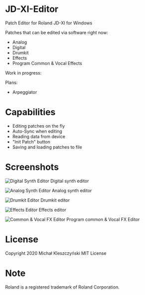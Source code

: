 # JD-XI-Editor
Patch Editor for Roland JD-XI for Windows

Patches that can be edited via software right now:
- Analog
- Digital
- Drumkit
- Effects
- Program Common & Vocal Effects

Work in progress:

Plans:
- Arpeggiator

# Capabilities
- Editing patches on the fly
- Auto-Sync when editing 
- Reading data from device
- "Init Patch" button
- Saving and loading patches to file

# Screenshots
![Digital Synth Editor](/screenshots/digital.png?raw=true)
Digital synth editor

![Analog Synth Editor](/screenshots/analog.png?raw=true)
Analog synth editor

![Drumkit Editor](/screenshots/drumkit.png?raw=true)
Drumkit editor

![Effects Editor](/screenshots/effects.png?raw=true)
Effects editor

![Common & Vocal FX Editor](/screenshots/vfx.png?raw=true)
Program common & Vocal FX Editor

# License
Copyright 2020 Michał Kleszczyński
MIT License

# Note
Roland is a registered trademark of Roland Corporation.
